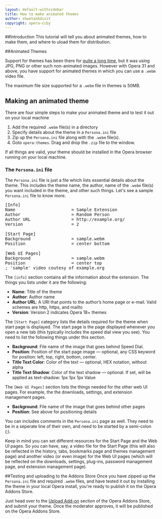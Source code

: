 ```yaml
---
layout: default-withsidebar
title: How to make animated themes
author: shwetankdixit
copyright: opera-ccby
---
```


##Introduction
This tutorial will tell you about animated themes, how to make them, and where to uload them for distribution.

##Animated Themes

Support for themes has been there for [quite a long time](https://dev.opera.com/articles/themes-in-opera-18-and-higher/), but it was using JPG, PNG or other such non-animated images. However with Opera 31 and above, you have support for animated themes in which you can use a `.webm` video file.

The maximum file size supported for a `.webm` file in themes is 50MB.

## Making an animated theme

There are four simple steps to make your animated theme and to test it out on your local machine

1. Add the required `.webm` file(s) in a directory
2. Specify details about the theme in a `Persona.ini` file
3. Zip up the `Persona.ini` file along with the `.webm` file(s).
4. Goto `opera:themes`. Drag and drop the `.zip` file to the window.

If all things are valid, your theme should be installed in the Opera browser running on your local machine.

### The `Persona.ini` file

The `Persona.ini` file is just a file which lists essential details about the theme. This includes the theme name, the author, name of the `.webm` file(s) you want included in the theme, and other such things. Let's see a sample `Persona.ini` file to know more.

<pre class="prettyprint">
[Info]
Name				      = Sample Extension
Author			 	      = Random Person
Author URL			      = http://example.org/
Version				      = 2

[Start Page]
Background			      = sample.webm
Position			      = center bottom

[Web UI Pages]
Background			      = sample.webm
Position			      = center top
; 'sample' video coutesy of example.org
</pre>

The `[info]` section contains all the information about the extension. The things you lists under it are the following:

* **Name**: Title of the theme
* **Author**: Author name
* **Author URL**: A URI that points to the author’s home page or e-mail. Valid schemes are http, https, and mailto
* **Version**: Version 2 indicates Opera 18+ themes

The `[Start Page]` category lists the details required for the theme when start page is displayed. The start page is the page displayed whenever you open a new tab (this typically includes the speed dial view you see). You need to list the following things under this section.

* **Background**: File name of the image that goes behind Speed Dial.
* **Position**: Position of the start page image — optional, any CSS keyword for position: left, top, right, bottom, center.
* **Title Text Color**: Color of the text — optional, HEX notation, without alpha
* **Title Text Shadow**: Color of the text shadow — optional. If set, will be applied as text-shadow: 1px 1px 1px Value

The `[Web UI Pages]` section lists the things needed for the other web UI pages. For example, the the downloads, settings, and extension management pages.

* **Background**: File name of the image that goes behind other pages
* **Position**: See above for positioning details

You can includes comments in the `Persona.ini` page as well. They need to be in a seperate line of their own, and need to be started by a semi-colon (;).

Keep in mind you can set different resources for the Start Page and the Web UI pages. So you can have, say, a video file for the Start Page (this will also be reflected in the history, tabs, bookmarks page and themes management page) and another video (or even image) for the Web UI pages (which will be reflected on the downloads, settings, plug-ins, password management page, and extension management page).

##Testing and uploading to the Addons Store
Once you have zipped up the `Persona.ini` file and required `.webm` files, and have tested it out by installing the theme in your local Opera install, you're ready to publish it on the Opera Addons Store.

Just head over to the [Upload Add-on](https://addons.opera.com/developer/upload/) section of the Opera Addons Store, and submit your theme. Once the moderator approves, it will be published on the Opera Addons Store.
